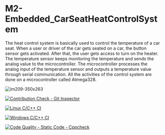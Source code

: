 # M2-Embedded_CarSeatHeatControlSystem
The heat control system is basically used to control the temperature of a car seat. When a user or driver of the car gets seated on a car, the button sensor gets activated. After that, the user gets access to turn on the heater. The temperature sensor keeps monitoring the temperature and sends the analog value to the microcontroller. The microcontroller processes the analog input of the temperature sensor and outputs a temperature value through serial communication. All the activities of the control system are done on a microcontroller called Atmega328.

![im209-350x263](https://user-images.githubusercontent.com/94216191/144197540-5a66edc4-e76a-4021-89c8-9a1d1a04adab.jpg)

[![Contribution Check - Git Inspector](https://github.com/Usharani8/M2-Embedded_BellControl/actions/workflows/gitinspector.yml/badge.svg)](https://github.com/Usharani8/M2-Embedded_BellControl/actions/workflows/gitinspector.yml)

[![Linux C/C++ CI](https://github.com/Usharani8/M2-Embedded_BellControl/actions/workflows/linux.yml/badge.svg)](https://github.com/Usharani8/M2-Embedded_BellControl/actions/workflows/linux.yml)

[![Windows C/C++ CI](https://github.com/Usharani8/M2-Embedded_BellControl/actions/workflows/windows.yml/badge.svg)](https://github.com/Usharani8/M2-Embedded_BellControl/actions/workflows/windows.yml)

[![Code Quality - Static Code - Cppcheck](https://github.com/Usharani8/M2-Embedded_BellControl/actions/workflows/c-cpp.yml/badge.svg)](https://github.com/Usharani8/M2-Embedded_BellControl/actions/workflows/c-cpp.yml)





